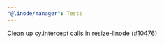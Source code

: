```yaml
---
"@linode/manager": Tests
---
```


Clean up cy.intercept calls in resize-linode ([#10476](https://github.com/linode/manager/pull/10476))
